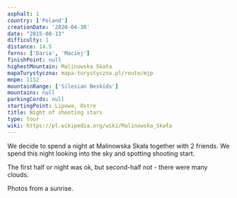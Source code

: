 ```yaml
---
asphalt: 1
country: ['Poland']
creationDate: '2020-04-30'
date: "2015-08-13"
difficulty: 1
distance: 14.5
ferns: ['Daria', 'Maciej']
finishPoint: null
highestMountain: Malinowska Skała
mapaTurystyczna: mapa-turystyczna.pl/route/mjp
mnpm: 1152
mountainRange: ['Silesian Beskids']
mountains: null
parkingCords: null
startingPoint: Lipowa, Ostre
title: Night of shooting stars
type: tour
wiki: https://pl.wikipedia.org/wiki/Malinowska_Skała
---
```


We decide to spend a night at Malinowska Skała together with 2 friends. We spend this night looking into the sky and spotting shooting start.

The first half or night was ok, but second-half not - there were many clouds.

Photos from a sunrise.
